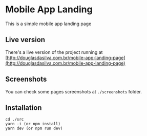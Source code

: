 # Mobile App Landing

This is a simple mobile app landing page

## Live version

There's a live version of the project running at [http://douglasdasilva.com.br/mobile-app-landing-page](http://douglasdasilva.com.br/mobile-app-landing-page)

## Screenshots

You can check some pages screenshots at `./screenshots` folder.

## Installation

```
cd ./src
yarn -i (or npm install)
yarn dev (or npm run dev)
```